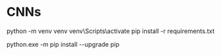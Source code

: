 # CNNs
python -m venv venv
venv\Scripts\activate
pip install -r requirements.txt

python.exe -m pip install --upgrade pip

